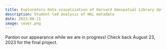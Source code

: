 ```yaml
---
title: Exploratory data visualization of Harvard Geospatial Library data
description: Student-led analysis of HGL metadata
date: 2023-08-11
image: cover.png
---
```


Pardon our appearance while we are in progress! Check back August 23, 2023 for the final project.



